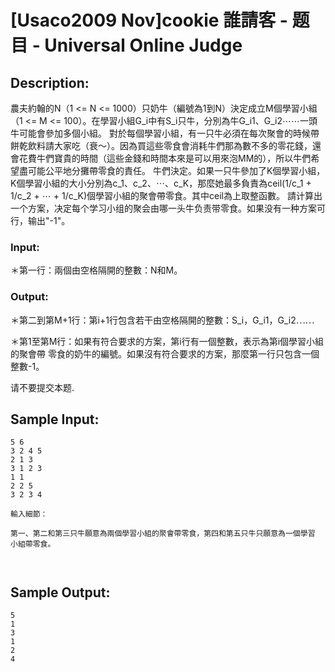 # [Usaco2009 Nov]cookie 誰請客 - 题目 - Universal Online Judge

## Description: 

農夫約翰的N（1 <= N <= 1000）只奶牛（編號為1到N）決定成立M個學習小組（1 <= M <= 100）。在學習小組G_i中有S_i只牛，分別為牛G_i1、G_i2⋯⋯一頭牛可能會參加多個小組。 對於每個學習小組，有一只牛必須在每次聚會的時候帶餅乾飲料請大家吃（衰～）。因為買這些零食會消耗牛們那為數不多的零花錢，還會花費牛們寶貴的時間（這些金錢和時間本來是可以用來泡MM的），所以牛們希望盡可能公平地分攤帶零食的責任。 牛們決定。如果一只牛參加了K個學習小組，K個學習小組的大小分別為c_1、c_2、⋯、c_K，那麼她最多負責為ceil(1/c_1 + 1/c_2 + ⋯ + 1/c_K)個學習小組的聚會帶零食。其中ceil為上取整函數。 請计算出一个方案，决定每个学习小组的聚会由哪一头牛负责带零食。如果没有一种方案可行，输出"-1"。 

### Input: 

＊第一行：兩個由空格隔開的整數：N和M。 

### Output: 

＊第二到第M+1行：第i+1行包含若干由空格隔開的整數：S_i，G_i1，G_i2⋯⋯ 

＊第1至第M行：如果有符合要求的方案，第i行有一個整數，表示為第i個學習小組的聚會帶 零食的奶牛的編號。如果沒有符合要求的方案，那麼第一行只包含一個整數-1。 

请不要提交本题.


## Sample Input: 
```
5 6
3 2 4 5
2 1 3
3 1 2 3
1 1
2 2 5
3 2 3 4

輸入細節：

第一、第二和第三只牛願意為兩個學習小組的聚會帶零食，第四和第五只牛只願意為一個學習
小組帶零食。



```

## Sample Output: 
```
5
1
3
1
2
4

```
